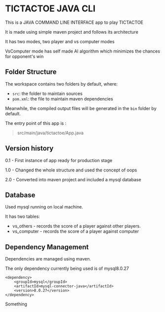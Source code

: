 # TICTACTOE JAVA CLI

This is a JAVA COMMAND LINE INTERFACE app to play TICTACTOE

It is made using simple maven project and follows its architecture

It has two modes, two player and vs computer modes

VsComputer mode has self made AI algorithm which minimizes the chances for opponent's win

## Folder Structure

The workspace contains two folders by default, where:

- `src`: the folder to maintain sources
- `pom.xml`: the file to maintain maven dependencies

Meanwhile, the compiled output files will be generated in the `bin` folder by default.

The entry point of this app is :
>src/main/java/tictactoe/App.java
## Version history


0.1 - First instance of app ready for production stage

1.0 - Changed the whole structure and used the concept of oops

2.0 - Converted into maven project and included a mysql database


## Database
Used mysql running on local machine.

It has two tables:

* vs_others - records the score of a player against other players.
* vs_computer - records the score of a player against computer


## Dependency Management

Dependencies are managed using maven.

The only dependency currently being used is of mysql8.0.27

``` 
<dependency>
    <groupId>mysql</groupId>
    <artifactId>mysql-connector-java</artifactId>
    <version>8.0.27</version>
</dependency>
 ```


 Something